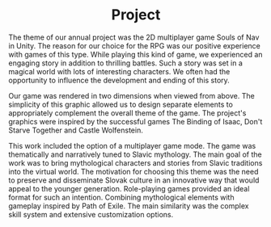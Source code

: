 <div align="center">
    <h1>
        Project
    </h1>
</div>
<div align="left">
    <div>
        <p>
            The theme of our annual project was the 2D multiplayer game Souls of Nav in Unity. The reason for our choice for the RPG was our positive experience with games of this type. While playing this kind of game, we experienced an engaging story in addition to thrilling battles. Such a story was set in a magical world with lots of interesting characters. We often had the opportunity to influence the development and ending of this story. 
        </p><p>
            Our game was rendered in two dimensions when viewed from above. The simplicity of this graphic allowed us to design separate elements to appropriately complement the overall theme of the game. The project's graphics were inspired by the successful games The Binding of Isaac, Don't Starve Together and Castle Wolfenstein. 
        <p><p>
            This work included the option of a multiplayer game mode. The game was thematically and narratively tuned to Slavic mythology. The main goal of the work was to bring mythological characters and stories from Slavic traditions into the virtual world. The motivation for choosing this theme was the need to preserve and disseminate Slovak culture in an innovative way that would appeal to the younger generation. Role-playing games provided an ideal format for such an intention. Combining mythological elements with gameplay inspired by Path of Exile. The main similarity was the complex skill system and extensive customization options.
        </p>
    </div>
</div>